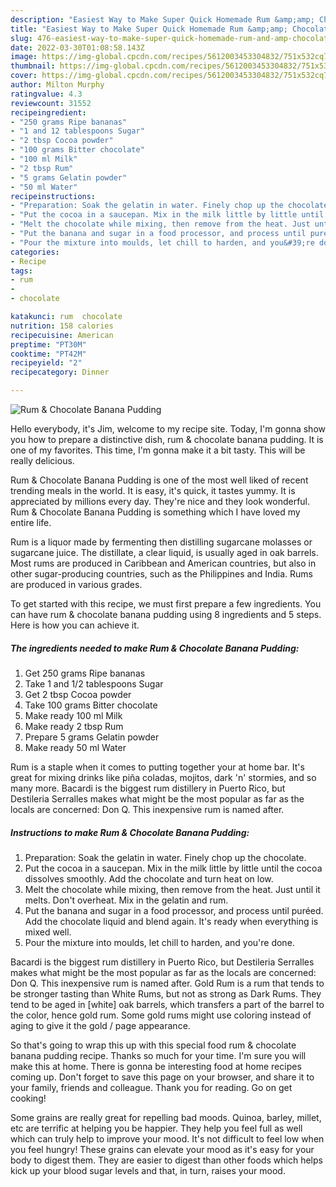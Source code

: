 ```yaml
---
description: "Easiest Way to Make Super Quick Homemade Rum &amp;amp; Chocolate Banana Pudding"
title: "Easiest Way to Make Super Quick Homemade Rum &amp;amp; Chocolate Banana Pudding"
slug: 476-easiest-way-to-make-super-quick-homemade-rum-and-amp-chocolate-banana-pudding
date: 2022-03-30T01:08:58.143Z
image: https://img-global.cpcdn.com/recipes/5612003453304832/751x532cq70/rum-chocolate-banana-pudding-recipe-main-photo.jpg
thumbnail: https://img-global.cpcdn.com/recipes/5612003453304832/751x532cq70/rum-chocolate-banana-pudding-recipe-main-photo.jpg
cover: https://img-global.cpcdn.com/recipes/5612003453304832/751x532cq70/rum-chocolate-banana-pudding-recipe-main-photo.jpg
author: Milton Murphy
ratingvalue: 4.3
reviewcount: 31552
recipeingredient:
- "250 grams Ripe bananas"
- "1 and 12 tablespoons Sugar"
- "2 tbsp Cocoa powder"
- "100 grams Bitter chocolate"
- "100 ml Milk"
- "2 tbsp Rum"
- "5 grams Gelatin powder"
- "50 ml Water"
recipeinstructions:
- "Preparation: Soak the gelatin in water. Finely chop up the chocolate."
- "Put the cocoa in a saucepan. Mix in the milk little by little until the cocoa dissolves smoothly. Add the chocolate and turn heat on low."
- "Melt the chocolate while mixing, then remove from the heat. Just until it melts. Don&#39;t overheat. Mix in the gelatin and rum."
- "Put the banana and sugar in a food processor, and process until puréed. Add the chocolate liquid and blend again. It&#39;s ready when everything is mixed well."
- "Pour the mixture into moulds, let chill to harden, and you&#39;re done."
categories:
- Recipe
tags:
- rum
- 
- chocolate

katakunci: rum  chocolate 
nutrition: 158 calories
recipecuisine: American
preptime: "PT30M"
cooktime: "PT42M"
recipeyield: "2"
recipecategory: Dinner

---
```



![Rum &amp; Chocolate Banana Pudding](https://img-global.cpcdn.com/recipes/5612003453304832/751x532cq70/rum-chocolate-banana-pudding-recipe-main-photo.jpg)

Hello everybody, it's Jim, welcome to my recipe site. Today, I'm gonna show you how to prepare a distinctive dish, rum &amp; chocolate banana pudding. It is one of my favorites. This time, I'm gonna make it a bit tasty. This will be really delicious.

Rum &amp; Chocolate Banana Pudding is one of the most well liked of recent trending meals in the world. It is easy, it's quick, it tastes yummy. It is appreciated by millions every day. They're nice and they look wonderful. Rum &amp; Chocolate Banana Pudding is something which I have loved my entire life.

Rum is a liquor made by fermenting then distilling sugarcane molasses or sugarcane juice. The distillate, a clear liquid, is usually aged in oak barrels. Most rums are produced in Caribbean and American countries, but also in other sugar-producing countries, such as the Philippines and India. Rums are produced in various grades.


To get started with this recipe, we must first prepare a few ingredients. You can have rum &amp; chocolate banana pudding using 8 ingredients and 5 steps. Here is how you can achieve it.

<!--inarticleads1-->

##### The ingredients needed to make Rum &amp; Chocolate Banana Pudding:

1. Get 250 grams Ripe bananas
1. Take 1 and 1/2 tablespoons Sugar
1. Get 2 tbsp Cocoa powder
1. Take 100 grams Bitter chocolate
1. Make ready 100 ml Milk
1. Make ready 2 tbsp Rum
1. Prepare 5 grams Gelatin powder
1. Make ready 50 ml Water


Rum is a staple when it comes to putting together your at home bar. It&#39;s great for mixing drinks like piña coladas, mojitos, dark &#39;n&#39; stormies, and so many more. Bacardi is the biggest rum distillery in Puerto Rico, but Destileria Serralles makes what might be the most popular as far as the locals are concerned: Don Q. This inexpensive rum is named after. 

<!--inarticleads2-->

##### Instructions to make Rum &amp; Chocolate Banana Pudding:

1. Preparation: Soak the gelatin in water. Finely chop up the chocolate.
1. Put the cocoa in a saucepan. Mix in the milk little by little until the cocoa dissolves smoothly. Add the chocolate and turn heat on low.
1. Melt the chocolate while mixing, then remove from the heat. Just until it melts. Don&#39;t overheat. Mix in the gelatin and rum.
1. Put the banana and sugar in a food processor, and process until puréed. Add the chocolate liquid and blend again. It&#39;s ready when everything is mixed well.
1. Pour the mixture into moulds, let chill to harden, and you&#39;re done.


Bacardi is the biggest rum distillery in Puerto Rico, but Destileria Serralles makes what might be the most popular as far as the locals are concerned: Don Q. This inexpensive rum is named after. Gold Rum is a rum that tends to be stronger tasting than White Rums, but not as strong as Dark Rums. They tend to be aged in [white] oak barrels, which transfers a part of the barrel to the color, hence gold rum. Some gold rums might use coloring instead of aging to give it the gold / page appearance. 

So that's going to wrap this up with this special food rum &amp; chocolate banana pudding recipe. Thanks so much for your time. I'm sure you will make this at home. There is gonna be interesting food at home recipes coming up. Don't forget to save this page on your browser, and share it to your family, friends and colleague. Thank you for reading. Go on get cooking!

Some grains are really great for repelling bad moods. Quinoa, barley, millet, etc are terrific at helping you be happier. They help you feel full as well which can truly help to improve your mood. It's not difficult to feel low when you feel hungry! These grains can elevate your mood as it's easy for your body to digest them. They are easier to digest than other foods which helps kick up your blood sugar levels and that, in turn, raises your mood.
